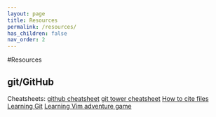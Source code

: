 ```yaml
---
layout: page
title: Resources
permalink: /resources/
has_children: false
nav_order: 2
---
```


#Resources

## git/GitHub
Cheatsheets: 
[github cheatsheet](https://education.github.com/git-cheat-sheet-education.pdf)
[git tower cheatsheet](https://www.git-tower.com/blog/git-cheat-sheet/)
[How to cite files](https://www.software.ac.uk/how-cite-software)
[Learning Git](https://learngitbranching.js.org/)
[Learning Vim adventure game](https://vim-adventures.com/)
